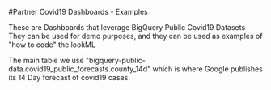 #Partner Covid19 Dashboards - Examples

These are Dashboards that leverage BigQuery Public Covid19 Datasets
They can be used for demo purposes, and they can be used as examples of "how to code" the lookML

The main table we use "bigquery-public-data.covid19_public_forecasts.county_14d" which is where Google publishes its 14 Day forecast of covid19 cases.
